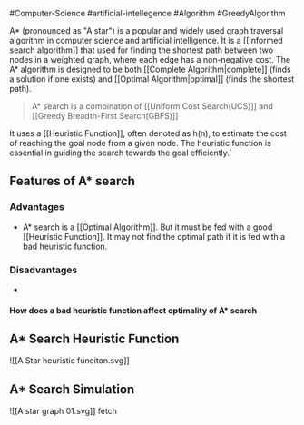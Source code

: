 #Computer-Science #artificial-intellegence #Algorithm #GreedyAlgorithm  

A* (pronounced as "A star") is a popular and widely used graph traversal algorithm in computer science and artificial intelligence. It is a [[Informed search algorithm]] that used for finding the shortest path between two nodes in a weighted graph, where each edge has a non-negative cost. The A* algorithm is designed to be both [[Complete Algorithm|complete]] (finds a solution if one exists) and [[Optimal Algorithm|optimal]] (finds the shortest path).
> A* search is a combination of [[Uniform Cost Search(UCS)]] and [[Greedy Breadth-First Search(GBFS)]]

It uses a [[Heuristic Function]], often denoted as h(n), to estimate the cost of reaching the goal node from a given node. The heuristic function is essential in guiding the search towards the goal efficiently.`

## Features of A* search

### Advantages
- A* search is a  [[Optimal Algorithm]]. But it must be fed with a good [[Heuristic Function]]. It may not find the optimal path if it is fed with a bad heuristic function.

### Disadvantages
- 
#### How does a bad heuristic function affect optimality of A* search


## A* Search Heuristic Function
![[A Star heuristic funciton.svg]]
## A* Search Simulation
![[A star graph 01.svg]]
fetch

